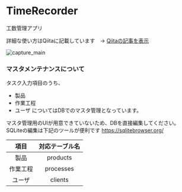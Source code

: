 # TimeRecorder
工数管理アプリ

詳細な使い方はQiitaに記載しています　→ [Qiitaの記事を表示](https://qiita.com/ambleside138/items/e05e6d1fad91dd3c05c0)

![capture_main](https://user-images.githubusercontent.com/12669997/86535106-c6951200-bf18-11ea-8745-e953097e8e46.png)

### マスタメンテナンスについて

タスク入力項目のうち、
- 製品
- 作業工程
- ユーザ
についてはDBでのマスタ管理となっています。

マスタ管理用のUIが用意できていないため、DBを直接編集してください。
SQLiteの編集は下記のツールが便利です
https://sqlitebrowser.org/

|項目|対応テーブル名|
|:---:|:---:|
|製品|products|
|作業工程|processes|
|ユーザ|clients|
